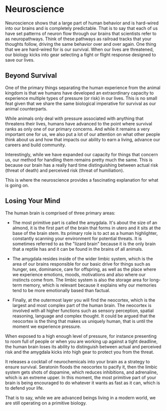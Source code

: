 # Neuroscience
Neuroscience shows that a large part of human behavior and is hard-wired into our brains and is completely predictable. That is to say that each of us have set patterns of neuron flow through our brains that scientists refer to as neuropathways. Think of these pathways as railroad tracks that your thoughts follow, driving the same behavior over and over again. One thing that we are hard-wired for is our survival. When our lives are threatened, our biology kicks into gear selecting a fight or flight response designed to save our lives.

## Beyond Survival
One of the primary things separating the human experience from the animal kingdom is that we humans have developed an extraordinary capacity to experience multiple types of pressure (or risk) in our lives. This is no small feat given that we share the same biological imperative for survival as our animal counterparts.

While animals only deal with pressure associated with anything that threatens their lives, humans have advanced to the point where survival ranks as only one of our primary concerns. And while it remains a very important one for us, we also put a lot of our attention on what other people think about us and how that impacts our ability to earn a living, advance our careers and build community.

Interestingly, while we have expanded our capacity for things that concern us, our method for handling them remains pretty much the same. This is because our brain has a really hard time distinguishing between actual risk (threat of death) and perceived risk (threat of humiliation).

This is where the neuroscience provides a fascinating explanation for what is going on.


## Losing Your Mind

The human brain is comprised of three primary areas:
* The most primitive part is called the amygdala. It's about the size of an almond, it is the first part of the brain that forms in utero and it sits at the base of the brain stem. Its primary role is to act as a human highlighter, constantly scanning your environment for potential threats. It is sometimes referred to as the "lizard brain" because it is the only brain that a reptile has and it can be found in the brains of all animals.

* The amygdala resides inside of the wider limbic system, which is the area of our brains responsible for our basic drive for things such as hunger, sex, dominance, care for offspring, as well as the place where we experience emotions, moods, motivations and also where our instincts come from. The limbic system is also the storage area for long-term memory, which is relevant because it explains why our memories tend to be more emotionally based than factual.

* Finally, at the outermost layer you will find the neocortex, which is the largest and most complex part of the human brain. The neocortex is involved with all higher functions such as sensory perception, spatial reasoning, language and complex thought. It could be argued that the neocortex is the thing that makes us uniquely human, that is until the moment we experience pressure.

When exposed to a high enough level of pressure, for instance presenting to room full of people or when you are working up against a tight deadline, the human brain loses its ability to distinguish between actual and perceived risk and the amygdala kicks into high gear to protect you from the threat.

It releases a cocktail of neurochemicals into your brain as a strategy to ensure survival. Seratonin floods the neocortex to pacify it, then the limbic system gets shots of dopamine, which reduces inhibitions, and adrenaline, which is an extreme upper. In this moment, the most primitive part of your brain is being encouraged to do whatever it wants as fast as it can, which is to defend your life.


That is to say, while we are advanced beings living in a modern world, we are still operating on a primitive biology.